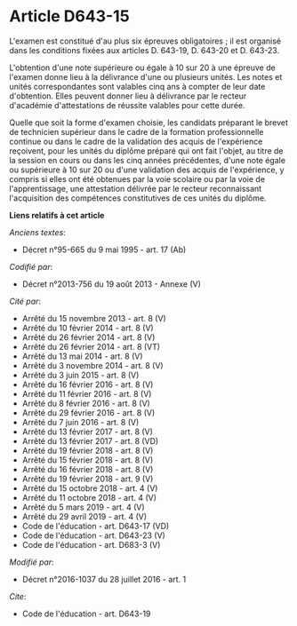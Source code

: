 # Article D643-15

L'examen est constitué d'au plus six épreuves obligatoires ; il est organisé dans les conditions fixées aux articles D.
643-19, D. 643-20 et D. 643-23. 

L'obtention d'une note supérieure ou égale à 10 sur 20 à une épreuve de l'examen donne lieu à la délivrance d'une ou
plusieurs unités. Les notes et unités correspondantes sont valables cinq ans à compter de leur date d'obtention. Elles
peuvent donner lieu à délivrance par le recteur d'académie d'attestations de réussite valables pour cette durée. 

Quelle que soit la forme d'examen choisie, les candidats préparant le brevet de technicien supérieur dans le cadre de la
formation professionnelle continue ou dans le cadre de la validation des acquis de l'expérience reçoivent, pour les unités du
diplôme préparé qui ont fait l'objet, au titre de la session en cours ou dans les cinq années précédentes, d'une note égale
ou supérieure à 10 sur 20 ou d'une validation des acquis de l'expérience, y compris si elles ont été obtenues par la voie
scolaire ou par la voie de l'apprentissage, une attestation délivrée par le recteur reconnaissant l'acquisition des
compétences constitutives de ces unités du diplôme.

**Liens relatifs à cet article**

_Anciens textes_:

  - Décret n°95-665 du 9 mai 1995 - art. 17 (Ab)

_Codifié par_:

  - Décret n°2013-756 du 19 août 2013 -  Annexe (V)

_Cité par_:

  - Arrêté du 15 novembre 2013 - art. 8 (V)
  - Arrêté du 10 février 2014 - art. 8 (V)
  - Arrêté du 26 février 2014 - art. 8 (V)
  - Arrêté du 26 février 2014 - art. 8 (VT)
  - Arrêté du 13 mai 2014 - art. 8 (V)
  - Arrêté du 3 novembre 2014 - art. 8 (V)
  - Arrêté du 3 juin 2015 - art. 8 (V)
  - Arrêté du 16 février 2016 - art. 8 (V)
  - Arrêté du 11 février 2016 - art. 8 (V)
  - Arrêté du 8 février 2016 - art. 8 (V)
  - Arrêté du 29 février 2016 - art. 8 (V)
  - Arrêté du 7 juin 2016 - art. 8 (V)
  - Arrêté du 13 février 2017 - art. 8 (V)
  - Arrêté du 13 février 2017 - art. 8 (VD)
  - Arrêté du 19 février 2018 - art. 8 (V)
  - Arrêté du 15 février 2018 - art. 8 (V)
  - Arrêté du 16 février 2018 - art. 8 (V)
  - Arrêté du 19 février 2018 - art. 9 (V)
  - Arrêté du 15 octobre 2018 - art. 4 (V)
  - Arrêté du 11 octobre 2018 - art. 4 (V)
  - Arrêté du 5 mars 2019 - art. 4 (V)
  - Arrêté du 29 avril 2019 - art. 4 (V)
  - Code de l'éducation - art. D643-17 (VD)
  - Code de l'éducation - art. D643-23 (V)
  - Code de l'éducation - art. D683-3 (V)

_Modifié par_:

  - Décret n°2016-1037 du 28 juillet 2016 - art. 1

_Cite_:

  - Code de l'éducation - art. D643-19
